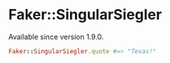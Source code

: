# Faker::SingularSiegler

Available since version 1.9.0.

```ruby
Faker::SingularSiegler.quote #=> "Texas!"
```

